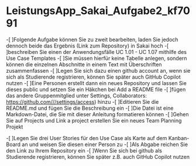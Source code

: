 # LeistungsApp_Sakai_Aufgabe2_kf7091

-[ ]Folgende Aufgabe können Sie zu zweit bearbeiten, laden Sie jedoch dennoch beide das Ergebnis (Link zum Repository) in Sakai hoch
-[ ]beschreiben Sie einen der Anwendungsfälle UC 1.01 - UC 1.07 mithilfe des Use Case Templates
-[ ]Sie müssen hierfür keine Tabelle anlegen, sondern können die einzelnen Abschnitte in einem Text mit Überschriften zusammenfassen
-[ ]Legen Sie sich dazu einen github account an, wenn sie sich als Studierende registrieren, können Sie später auch GitHub Copilot nutzen
-[ ]Eine Personen erstellt dann ein neues Repository und lassen Sie dieses public und setzen Sie ein Häkchen bei Add a README file
-[ ]fügen das andere Gruppenmitglied unter Settings, Collaborators: https://github.com///settings/access) hinzu
-[ ]Editieren Sie die README.md und fügen Sie die Beschreibung ein
-[ ]Die Datei ist eine Markdown-Datei, die Sie mit dieser Anleitung formatieren können
-[ ]Gehen Sie auf Projects und Link a project erstellen Sie ein neues Team Planning Projekt

-[ ]Legen Sie drei User Stories für den Use Case als Karte auf dem Kanban-Board an und weisen Sie diesen einer Person zu
-[ ]Als Abgabe reichen Sie den Link zu Ihrem Repository ein
-[ ]Wenn Sie sich bei github als Studierende registrieren, können Sie später z.B. auch GitHub Copilot nutzen
